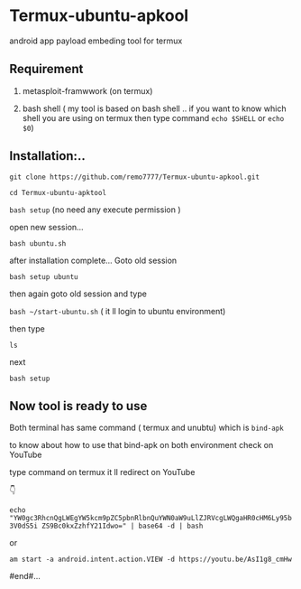 
# Termux-ubuntu-apkool #

android app payload embeding tool for termux

## Requirement

1. metasploit-framwwork 
(on termux)

2. bash shell 
( my tool is based on bash shell .. if you want to know which shell you are using on termux then type command `echo $SHELL` or `echo $0`) 

## Installation:..

 `git clone https://github.com/remo7777/Termux-ubuntu-apkool.git` 

 `cd Termux-ubuntu-apktool` 

 `bash setup` (no need any execute permission )

open new session...

 `bash ubuntu.sh` 

after installation complete... Goto old session

 `bash setup ubuntu` 

then again goto old session and type

 `bash ~/start-ubuntu.sh` ( it ll login to ubuntu environment)

then type 

`ls` 

next

 `bash setup` 

## Now tool is ready to use

Both terminal has same command ( termux and unubtu) which is `bind-apk` 

to know about how to use that bind-apk on both environment check on YouTube

type command on termux it ll redirect on YouTube

 👇 

 `echo "YW0gc3RhcnQgLWEgYW5kcm9pZC5pbnRlbnQuYWN0aW9uLlZJRVcgLWQgaHR0cHM6Ly95b3V0dS5i ZS9Bc0kxZzhfY21Idwo=" | base64 -d | bash` 

or

 `am start -a android.intent.action.VIEW -d https://youtu.be/AsI1g8_cmHw` 

#end#...
